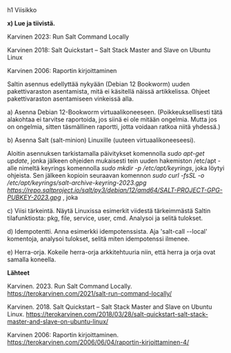 h1 Viisikko

**x) Lue ja tiivistä.** 

Karvinen 2023: Run Salt Command Locally





Karvinen 2018: Salt Quickstart – Salt Stack Master and Slave on Ubuntu Linux

Karvinen 2006: Raportin kirjoittaminen

Saltin asennus edellyttää nykyään (Debian 12 Bookworm) uuden pakettivaraston asentamista, mitä ei käsitellä näissä artikkelissa. Ohjeet pakettivaraston asentamiseen vinkeissä alla.
        
a) Asenna Debian 12-Bookworm virtuaalikoneeseen. (Poikkeuksellisesti tätä alakohtaa ei tarvitse raportoida, jos siinä ei ole mitään ongelmia. Mutta jos on ongelmia, sitten täsmällinen raportti, jotta voidaan ratkoa niitä yhdessä.)

b) Asenna Salt (salt-minion) Linuxille (uuteen virtuaalikoneeseesi).

Aloitin asennuksen tarkistamalla päivitykset komennolla _sudo apt-get update_, jonka jälkeen ohjeiden mukaisesti tein uuden hakemiston /etc/apt -alle nimeltä keyrings komennolla _sudo mkdir -p /etc/apt/keyrings_, joka löytyi ohjeista. Sen jälkeen kopioin seuraavan komennon  _sudo curl -fsSL -o /etc/apt/keyrings/salt-archive-keyring-2023.gpg https://repo.saltproject.io/salt/py3/debian/12/amd64/SALT-PROJECT-GPG-PUBKEY-2023.gpg_ 
, joka 

c) Viisi tärkeintä. Näytä Linuxissa esimerkit viidestä tärkeimmästä Saltin tilafunktiosta: pkg, file, service, user, cmd. Analysoi ja selitä tulokset.

d) Idempotentti. Anna esimerkki idempotenssista. Aja 'salt-call --local' komentoja, analysoi tulokset, selitä miten idempotenssi ilmenee.

e) Herra-orja. Kokeile herra-orja arkkitehtuuria niin, että herra ja orja ovat samalla koneella.

**Lähteet**

Karvinen. 2023. Run Salt Command Locally. https://terokarvinen.com/2021/salt-run-command-locally/

Karvinen. 2018. Salt Quickstart – Salt Stack Master and Slave on Ubuntu Linux. https://terokarvinen.com/2018/03/28/salt-quickstart-salt-stack-master-and-slave-on-ubuntu-linux/

Karvinen 2006: Raportin kirjoittaminen. https://terokarvinen.com/2006/06/04/raportin-kirjoittaminen-4/


